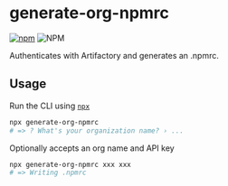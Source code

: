 # generate-org-npmrc

[![npm](https://img.shields.io/npm/v/generate-org-npmrc)](https://www.npmjs.com/package/generate-org-npmrc) ![NPM](https://img.shields.io/npm/l/generate-org-npmrc)

Authenticates with Artifactory and generates an .npmrc.

## Usage

Run the CLI using [`npx`](https://www.npmjs.com/package/npx)

```bash
npx generate-org-npmrc
# => ? What's your organization name? › ...
```

Optionally accepts an org name and API key

```bash
npx generate-org-npmrc xxx xxx
# => Writing .npmrc
```
